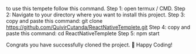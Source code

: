 to use this tempete follow this command.
Step 1:
open termux / CMD.
Step 2:
Navigate to your directory where you want to install this project.
Step 3:
copy and paste this command:
git clone https://github.com/QuivirCutanda/ReactNativeTemplete.git
Step 4:
copy and paste this command:
cd ReactNativeTemplete
Step 5:
npm start


Congrats you have successfully cloned the project. 👏
Happy Coding!
